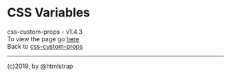 # CSS Variables

css-custom-props - v1.4.3  
To view the page go [here](https://ui-coder.github.io/css-custom-props/index.html)  
Back to [css-custom-props](https://github.com/ui-coder/css-custom-props)  
 ____  
(c)2019, by @htmlstrap
